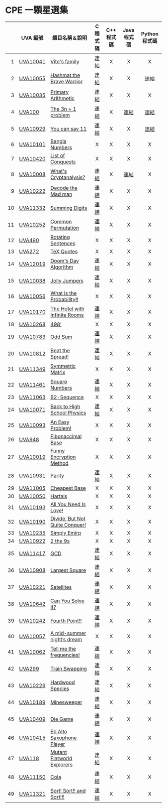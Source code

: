 # CPE 一顆星選集
|   | UVA 編號 | 題目名稱＆說明 | C 程式碼 | C++ 程式碼 | Java 程式碼 | Python 程式碼 |
|--:|----------|----------------|:--------:|:----------:|:-----------:|:-------------:|
| 1 | [UVA10041](https://onlinejudge.org/index.php?option=com_onlinejudge&Itemid=8&category=12&page=show_problem&problem=982) | [Vito's family](UVA10041%20-%20Vito's%20family) | [連結](UVA10041%20-%20Vito's%20family/main.c) | X | X | X |
| 2 | [UVA10055](https://onlinejudge.org/index.php?option=com_onlinejudge&Itemid=8&category=12&page=show_problem&problem=996) | [Hashmat the Brave Warrior](UVA10055%20-%20Hashmat%20the%20brave%20warrior) | [連結](UVA10055%20-%20Hashmat%20the%20brave%20warrior/main.c) | X | X | [連結](UVA10055%20-%20Hashmat%20the%20brave%20warrior/main.py) |
| 3 | [UVA10035](https://onlinejudge.org/index.php?option=com_onlinejudge&Itemid=8&category=12&page=show_problem&problem=976) | [Primary Arithmetic](UVA10035%20-%20Primary%20Arithmetic) | [連結](UVA10035%20-%20Primary%20Arithmetic/main.c) | X | X | X |
| 4 | [UVA100](https://onlinejudge.org/index.php?option=com_onlinejudge&Itemid=8&category=3&page=show_problem&problem=36) | [The 3n + 1 problem](UVA100%20-%20The%203n%20+%201%20problem) | [連結](UVA100%20-%20The%203n%20+%201%20problem/main.c) | X | [連結](UVA100%20-%20The%203n%20+%201%20problem/main.java) | [連結](UVA100%20-%20The%203n%20+%201%20problem/main.py) |
| 5 | [UVA10929](https://onlinejudge.org/index.php?option=com_onlinejudge&Itemid=8&category=21&page=show_problem&problem=1870) | [You can say 11](UVA10929%20-%20You%20can%20say%2011) | [連結](UVA10929%20-%20You%20can%20say%2011/main.c) | X | X | [連結](UVA10929%20-%20You%20can%20say%2011/main.py) |
| 6 | [UVA10101](https://onlinejudge.org/index.php?option=com_onlinejudge&Itemid=8&category=13&page=show_problem&problem=1042) | [Bangla Numbers](UVA10101%20-%20Bangla%20Numbers) | X | X | X | X |
| 7 | [UVA10420](https://onlinejudge.org/index.php?option=com_onlinejudge&Itemid=8&category=16&page=show_problem&problem=1361) | [List of Conquests](UVA10420%20-%20List%20of%20Conquests) | X | X | X | X |
| 8 | [UVA10008](https://onlinejudge.org/index.php?option=com_onlinejudge&Itemid=8&category=12&page=show_problem&problem=949) | [What's Cryptanalysis?](UVA10008%20-%20What's%20Cryptanalysis) | [連結](UVA10008%20-%20What's%20Cryptanalysis/main.c) | X | [連結](UVA10008%20-%20What's%20Cryptanalysis/main.java) | X |
| 9 | [UVA10222](https://onlinejudge.org/index.php?option=com_onlinejudge&Itemid=8&category=14&page=show_problem&problem=1163) | [Decode the Mad man](UVA10222%20-%20Decode%20the%20Mad%20man) | [連結](UVA10222%20-%20Decode%20the%20Mad%20man/main.c) | X | X | X |
|10 | [UVA11332](https://onlinejudge.org/index.php?option=com_onlinejudge&Itemid=8&category=25&page=show_problem&problem=2307) | [Summing Digits](UVA11332%20-%20Summing%20Digits) | [連結](UVA11332%20-%20Summing%20Digits/main.c) | X | X | X |
|11 | [UVA10252](https://onlinejudge.org/index.php?option=com_onlinejudge&Itemid=8&page=show_problem&problem=1193) | [Common Permutation](UVA10252%20-%20ommon%20Permutation) | [連結](UVA10252%20-%20ommon%20Permutation/main.c) | X | X | X |
|12 | [UVA490](https://onlinejudge.org/index.php?option=com_onlinejudge&Itemid=8&category=6&page=show_problem&problem=431) | [Rotating Sentences](UVA490%20-%20Rotating%20Sentences) | X | X | X | X |
|13 | [UVA272](https://onlinejudge.org/index.php?option=com_onlinejudge&Itemid=8&category=4&page=show_problem&problem=208) | [TeX Quotes](UVA272%20-%20TeX%20Quotes) | X | X | X | X |
|14 | [UVA12019](https://onlinejudge.org/index.php?option=com_onlinejudge&Itemid=8&category=242&page=show_problem&problem=3170) | [Doom's Day Algorithm](UVA12019%20-%20Doom's%20Day%20Algorithm) | [連結](UVA12019%20-%20Doom's%20Day%20Algorithm/main.c) | X | X | X |
|15 | [UVA10038](https://onlinejudge.org/index.php?option=com_onlinejudge&Itemid=8&category=12&page=show_problem&problem=979) | [Jolly Jumpers](UVA10038%20-%20Jolly%20Jumpers) | [連結](UVA10038%20-%20Jolly%20Jumpers/main.c) | X | X | X |
|16 | [UVA10056](https://onlinejudge.org/index.php?option=com_onlinejudge&Itemid=8&category=12&page=show_problem&problem=997) | [What is the Probability!!](UVA10056%20-%20What%20is%20the%20Probability!!) | X | X | X | X |
|17 | [UVA10170](https://onlinejudge.org/index.php?option=com_onlinejudge&Itemid=8&category=13&page=show_problem&problem=1111) | [The Hotel with Infinite Rooms](UVA10170%20-%20The%20Hotel%20with%20Infinite%20Rooms) | [連結](UVA10170%20-%20The%20Hotel%20with%20Infinite%20Rooms/main.c) | X | X | X |
|18 | [UVA10268](https://onlinejudge.org/index.php?option=com_onlinejudge&Itemid=8&category=14&page=show_problem&problem=1209) | [498’](UVA10268%20-%20498’) | X | X | X | X |
|19 | [UVA10783](https://onlinejudge.org/index.php?option=com_onlinejudge&Itemid=8&category=19&page=show_problem&problem=1724) | [Odd Sum](UVA10783%20-%20Odd%20Sum) | [連結](UVA10783%20-%20Odd%20Sum/main.c) | X | X | X |
|20 | [UVA10812](https://onlinejudge.org/index.php?option=com_onlinejudge&Itemid=8&category=24&page=show_problem&problem=1753) | [Beat the Spread!](UVA10812%20-%20Beat%20the%20Spread!) | [連結](UVA10812%20-%20Beat%20the%20Spread!/main.c) | X | X | X |
|21 | [UVA11349](https://onlinejudge.org/index.php?option=com_onlinejudge&Itemid=8&category=24&page=show_problem&problem=2324) | [Symmetric Matrix](UVA11349%20-%20Symmetric%20Matrix) | X | X | X | X |
|22 | [UVA11461](https://onlinejudge.org/index.php?option=com_onlinejudge&Itemid=8&category=24&page=show_problem&problem=2456) | [Square Numbers](UVA11461%20-%20Square%20Numbers) | [連結](UVA11461%20-%20Square%20Numbers/main.c) | X | X | X |
|23 | [UVA11063](https://onlinejudge.org/index.php?option=com_onlinejudge&Itemid=8&category=24&page=show_problem&problem=2004) | [B2-Sequence](UVA11063%20-%20B2-Sequence) | X | X | X | X |
|24 | [UVA10071](https://onlinejudge.org/index.php?option=com_onlinejudge&Itemid=8&category=24&page=show_problem&problem=1012) | [Back to High School Physics](UVA10071%20-%20Back%20to%20High%20School%20Physics) | [連結](UVA10071%20-%20Back%20to%20High%20School%20Physics/main.c) | X | X | X |
|25 | [UVA10093](https://onlinejudge.org/index.php?option=com_onlinejudge&Itemid=8&category=24&page=show_problem&problem=1034) | [An Easy Problem!](UVA10093%20-%20An%20Easy%20Problem) | X | X | X | X |
|26 | [UVA948](https://onlinejudge.org/index.php?option=com_onlinejudge&Itemid=8&category=24&page=show_problem&problem=889) | [Fibonaccimal Base](UVA948%20-%20Fibonaccimal%20Base) | X | X | X | X |
|27 | [UVA10019](https://onlinejudge.org/index.php?option=com_onlinejudge&Itemid=8&category=24&page=show_problem&problem=960) | [Funny Encryption Method](UVA10019%20-%20Funny%20Encryption%20Method) | X | X | X | X |
|28 | [UVA10931](https://onlinejudge.org/index.php?option=com_onlinejudge&Itemid=8&category=24&page=show_problem&problem=1872) | [Parity](UVA10931%20-%20Parity) | [連結](UVA10931%20-%20Parity/main.c) | X | X | X |
|29 | [UVA11005](https://onlinejudge.org/index.php?option=com_onlinejudge&Itemid=8&category=24&page=show_problem&problem=1946) | [Cheapest Base](UVA11005%20-%20Cheapest%20Base) | X | X | X | X |
|30 | [UVA10050](https://onlinejudge.org/index.php?option=com_onlinejudge&Itemid=8&category=24&page=show_problem&problem=991) | [Hartals](UVA10050%20-%20Hartals) | X | X | X | X |
|31 | [UVA10193](https://onlinejudge.org/index.php?option=com_onlinejudge&Itemid=8&category=24&page=show_problem&problem=1134) | [All You Need Is Love!](UVA10193%20-%20All%20You%20Need%20Is%20Love!) | X | X | X | X |
|32 | [UVA10190](https://onlinejudge.org/index.php?option=com_onlinejudge&Itemid=8&category=24&page=show_problem&problem=1131) | [Divide, But Not Quite Conquer!](UVA10190%20-%20Divide,%20But%20Not%20Quite%20Conquer!) | X | X | X | X |
|33 | [UVA10235](https://onlinejudge.org/index.php?option=com_onlinejudge&Itemid=8&category=24&page=show_problem&problem=1176) | [Simply Emirp](UVA10235%20-%20Simply%20Emirp) | X | X | X | X |
|34 | [UVA10922](https://onlinejudge.org/index.php?option=com_onlinejudge&Itemid=8&category=24&page=show_problem&problem=1863) | [2 the 9s](UVA10922%20-%202%20the%209s) | X | X | X | X |
|35 | [UVA11417](https://onlinejudge.org/index.php?option=com_onlinejudge&Itemid=8&category=24&page=show_problem&problem=2412) | [GCD](UVA11417%20-%20GCD) | [連結](UVA11417%20-%20GCD/main.c) | X | X | X |
|36 | [UVA10908](https://onlinejudge.org/index.php?option=com_onlinejudge&Itemid=8&category=24&page=show_problem&problem=1849) | [Largest Square](UVA10908%20-%20Largest%20Square) | [連結](UVA10908%20-%20Largest%20Square/main.c) | X | X | X |
|37 | [UVA10221](https://onlinejudge.org/index.php?option=com_onlinejudge&Itemid=8&category=24&page=show_problem&problem=1162) | [Satellites](UVA10221%20-%20Satellites) | [連結](UVA10221%20-%20Satellites/main.c) | X | X | X |
|38 | [UVA10642](https://onlinejudge.org/index.php?option=com_onlinejudge&Itemid=8&category=24&page=show_problem&problem=1583) | [Can You Solve It?](UVA10642%20-%20Can%20You%20Solve%20It) | [連結](UVA10642%20-%20Can%20You%20Solve%20It/main.c) | X | X | X |
|39 | [UVA10242](https://onlinejudge.org/index.php?option=com_onlinejudge&Itemid=8&category=24&page=show_problem&problem=1183) | [Fourth Point!!](UVA10242%20-%20Fourth%20Point!!) | [連結](UVA10242%20-%20Fourth%20Point!!/main.c) | X | X | X |
|40 | [UVA10057](https://onlinejudge.org/index.php?option=com_onlinejudge&Itemid=8&category=24&page=show_problem&problem=998) | [A mid-summer night’s dream](UVA10057%20-%20A%20mid-summer%20night’s%20dream) | X | X | X | X |
|41 | [UVA10062](https://onlinejudge.org/index.php?option=com_onlinejudge&Itemid=8&category=24&page=show_problem&problem=1003) | [Tell me the frequencies!](UVA10062%20-%20Tell%20me%20the%20frequencies!) | [連結](UVA10062%20-%20Tell%20me%20the%20frequencies!/main.c) | X | X | X |
|42 | [UVA299](https://onlinejudge.org/index.php?option=com_onlinejudge&Itemid=8&category=24&page=show_problem&problem=235) | [Train Swapping](UVA299%20-%20Train%20Swapping) | [連結](UVA299%20-%20Train%20Swapping/main.c) | X | X | X |
|43 | [UVA10226](https://onlinejudge.org/index.php?option=com_onlinejudge&Itemid=8&category=24&page=show_problem&problem=1167) | [Hardwood Species](UVA10226%20-%20Hardwood%20Species) | [連結](UVA10226%20-%20Hardwood%20Species/main.c) | X | X | X |
|44 | [UVA10189](https://onlinejudge.org/index.php?option=com_onlinejudge&Itemid=8&category=24&page=show_problem&problem=1130) | [Minesweeper](UVA10189%20-%20Minesweeper) | [連結](UVA10189%20-%20Minesweeper/main.c) | X | X | X |
|45 | [UVA10409](https://onlinejudge.org/index.php?option=com_onlinejudge&Itemid=8&category=24&page=show_problem&problem=1350) | [Die Game](UVA10409%20-%20Die%20Game) | [連結](UVA10409%20-%20Die%20Game/main.c) | X | X | X |
|46 | [UVA10415](https://onlinejudge.org/index.php?option=com_onlinejudge&Itemid=8&category=24&page=show_problem&problem=1356) | [Eb Alto Saxophone Player](UVA10415%20-%20Eb%20Alto%20Saxophone%20Player) | [連結](UVA10415%20-%20Eb%20Alto%20Saxophone%20Player/main.c) | X | X | X |
|47 | [UVA118](https://onlinejudge.org/index.php?option=com_onlinejudge&Itemid=8&category=24&page=show_problem&problem=54) | [Mutant Flatworld Explorers](UVA118%20-%20Mutant%20Flatworld%20Explorers) | [連結](UVA118%20-%20Mutant%20Flatworld%20Explorers/main.c) | X | X | X |
|48 | [UVA11150](https://onlinejudge.org/index.php?option=com_onlinejudge&Itemid=8&category=24&page=show_problem&problem=2091) | [Cola](UVA11150%20-%20Cola) | [連結](UVA11150%20-%20Cola/main.c) | X | X | X |
|49 | [UVA11321](https://onlinejudge.org/index.php?option=com_onlinejudge&Itemid=8&category=25&page=show_problem&problem=2296) | [Sort! Sort!! and Sort!!!](UVA11321%20-%20Sort!%20Sort!!%20and%20Sort!!!) | [連結](UVA11321%20-%20Sort!%20Sort!!%20and%20Sort!!!/main.c) | X | X | X |
